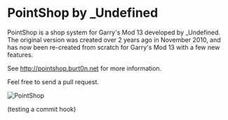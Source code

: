 PointShop by _Undefined
=========

PointShop is a shop system for Garry's Mod 13 developed by _Undefined. The original version was created over 2 years ago in November 2010, and has now been re-created from scratch for Garry's Mod 13 with a few new features.

See http://pointshop.burt0n.net for more information.

Feel free to send a pull request.

![PointShop](http://puu.sh/1zkWC)

(testing a commit hook)